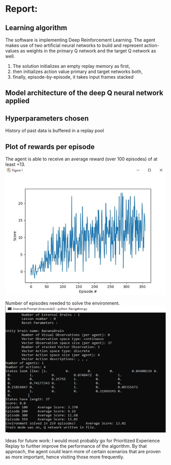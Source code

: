 <h1>Report:</h1>

<h2>Learning algorithm</h2>

The software is implementing Deep Reinforcement Learning. The agent makes use of two artificial neural networks to build and represent action-values as weights in the primary Q network and the target Q network as well.

1. The solution initializes an empty replay memory as first,
2. then initializes action value primary and target networks both,
3. finally, episode-by-episode, it takes input frames stacked

<h2>Model architecture of the deep Q neural network applied</h2>

<h2>Hyperparameters chosen</h2>
History of past data is buffered in a replay pool 

<h2>Plot of rewards per episode</h2> 

The agent is able to receive an average reward (over 100 episodes) of at least +13. 
![Result chart](chart1.JPG)

Number of episodes needed to solve the environment.
![Result log](terminal.JPG)


Ideas for future work:
I would most probably go for Prioritized Experience Replay to further improve the performance of the algorithm. By that approach, the agent could learn more of certain scenarios that are proven as more important, hence visiting those more frequently.
